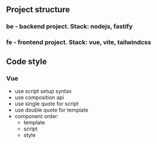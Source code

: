 ## Project structure

### be - backend project. Stack: nodejs, fastify

### fe - frontend project. Stack: vue, vite, tailwindcss

## Code style

### Vue
- use script setup syntax
- use composition api
- use single quote for script
- use double quote for template
- component order:
  - template
  - script
  - style